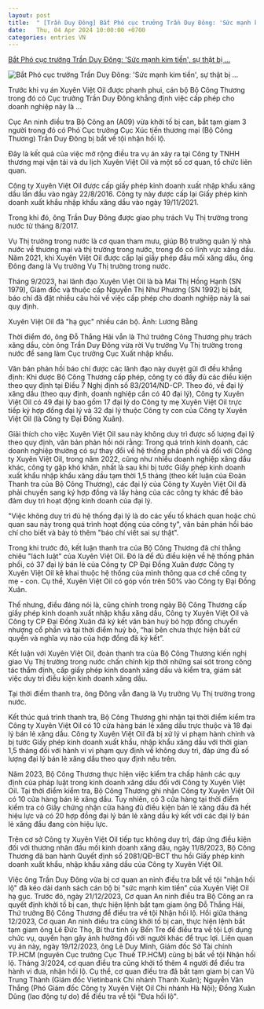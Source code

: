 ```yaml
---
layout: post
title:  " [Trần Duy Đông] Bắt Phó cục trưởng Trần Duy Đông: 'Sức mạnh kim tiền', sự thật bị ..."
date:   Thu, 04 Apr 2024 10:00:00 +0700
categories: entries VN
---
```

[Bắt Phó cục trưởng Trần Duy Đông: 'Sức mạnh kim tiền', sự thật bị ...](https://vietnamnet.vn/bat-pho-vu-truong-tran-duy-dong-suc-manh-kim-tien-su-that-bi-chi-trich-2266851.html)

![Bắt Phó cục trưởng Trần Duy Đông: 'Sức mạnh kim tiền', sự thật bị ...](https://static-images.vnncdn.net/files/publish/2024/4/3/bat-pho-vu-truong-tran-duy-dong-suc-manh-kim-tien-su-that-bi-chi-trich-1313.jpg)

Trước khi vụ án Xuyên Việt Oil được phanh phui, cán bộ Bộ Công Thương trong đó có Cục trưởng Trần Duy Đông khẳng định việc cấp phép cho doanh nghiệp này là ...

Cục An ninh điều tra Bộ Công an (A09) vừa khởi tố bị can, bắt tạm giam 3 người trong đó có Phó Cục trưởng Cục Xúc tiến thương mại (Bộ Công Thương) Trần Duy Đông bị bắt về tội nhận hối lộ.

Đây là kết quả của việc mở rộng điều tra vụ án xảy ra tại Công ty TNHH thương mại vận tải và du lịch Xuyên Việt Oil và một số cơ quan, tổ chức liên quan.

Công ty Xuyên Việt Oil được cấp giấy phép kinh doanh xuất nhập khẩu xăng dầu lần đầu vào ngày 22/8/2016. Công ty này được cấp lại Giấy phép kinh doanh xuất khẩu nhập khẩu xăng dầu vào ngày 19/11/2021.

Trong khi đó, ông Trần Duy Đông được giao phụ trách Vụ Thị trường trong nước từ tháng 8/2017.

Vụ Thị trường trong nước là cơ quan tham mưu, giúp Bộ trưởng quản lý nhà nước về thương mại và thị trường trong nước, trong đó có lĩnh vực xăng dầu. Năm 2021, khi Xuyên Việt Oil được cấp lại giấy phép đầu mối xăng dầu, ông Đông đang là Vụ trưởng Vụ Thị trường trong nước.

Tháng 9/2023, hai lãnh đạo Xuyên Việt Oil là bà Mai Thị Hồng Hạnh (SN 1979), Giám đốc và thuộc cấp Nguyễn Thị Như Phương (SN 1992) bị bắt, báo chí đã đặt nhiều câu hỏi về việc cấp phép cho doanh nghiệp này là sai quy định.

Xuyên Việt Oil đã "hạ gục" nhiều cán bộ. Ảnh: Lương Bằng

Thời điểm đó, ông Đỗ Thắng Hải vẫn là Thứ trưởng Công Thương phụ trách xăng dầu, còn ông Trần Duy Đông vừa rời Vụ trưởng Vụ Thị trường trong nước để sang làm Cục trưởng Cục Xuất nhập khẩu.

Văn bản phản hồi báo chí được các lãnh đạo này duyệt gửi đi đều khẳng định: Khi được Bộ Công Thương cấp phép, công ty có đầy đủ các điều kiện theo quy định tại Điều 7 Nghị định số 83/2014/ND-CP. Theo đó, về đại lý xăng dầu (theo quy định, doanh nghiệp cần có 40 đại lý), Công ty Xuyên Việt Oil có 49 đại lý bao gồm 17 đại lý do Công ty mẹ Xuyên Việt Oil trực tiếp ký hợp đồng đại lý và 32 đại lý thuộc Công ty con của Công ty Xuyên Việt Oil (là Công ty Đại Đồng Xuân).

Giải thích cho việc Xuyên Việt Oil sau này không duy trì được số lượng đại lý theo quy định, văn bản phản hồi nói rằng: Trong quá trình kinh doanh, các doanh nghiệp thường có sự thay đổi về hệ thống phân phối và đối với Công ty Xuyên Việt Oil, trong năm 2022, cũng như nhiều doanh nghiệp xăng dầu khác, công ty gặp khó khăn, nhất là sau khi bị tước Giấy phép kinh doanh xuất khẩu nhập khẩu xăng dầu tạm thời 1,5 tháng (theo kết luận của Đoàn Thanh tra của Bộ Công Thương), các đại lý của Công ty Xuyên Việt Oil đã phải chuyển sang ký hợp đồng và lấy hàng của các công ty khác để bảo đảm duy trì hoạt động kinh doanh của đại lý.

"Việc không duy trì đủ hệ thống đại lý là do các yếu tố khách quan hoặc chủ quan sau này trong quá trình hoạt động của công ty", văn bản phản hồi báo chí cho biết và bày tỏ thêm "báo chí viết sai sự thật".

Trong khi trước đó, kết luận thanh tra của Bộ Công Thương đã chỉ thẳng chiêu "lách luật" của Xuyên Việt Oil. Đó là để đủ điều kiện về hệ thống phân phối, có 37 đại lý bán lẻ của Công ty CP Đại Đồng Xuân được Công ty Xuyên Việt Oil kê khai thuộc hệ thống của mình thông qua cơ chế công ty mẹ - con. Cụ thể, Xuyên Việt Oil có góp vốn trên 50% vào Công ty Đại Đồng Xuân.

Thế nhưng, điều đáng nói là, cũng chính trong ngày Bộ Công Thương cấp giấy phép kinh doanh xuất nhập khẩu xăng dầu, Công ty Xuyên Việt Oil và Công ty CP Đại Đồng Xuân đã ký kết văn bản huỷ bỏ hợp đồng chuyển nhượng cổ phần và tại thời điểm huỷ bỏ, “hai bên chưa thực hiện bất cứ quyền và nghĩa vụ nào của hợp đồng đã ký kết”.

Kết luận với Xuyên Việt Oil, đoàn thanh tra của Bộ Công Thương kiến nghị giao Vụ Thị trường trong nước chấn chỉnh kịp thời những sai sót trong công tác thẩm định, cấp giấy phép kinh doanh xăng dầu và kiểm tra, giám sát việc duy trì điều kiện kinh doanh xăng dầu.

Tại thời điểm thanh tra, ông Đông vẫn đang là Vụ trưởng Vụ Thị trường trong nước.

Kết thúc quá trình thanh tra, Bộ Công Thương ghi nhận tại thời điểm kiểm tra Công ty Xuyên Việt Oil có 10 cửa hàng bán lẻ xăng dầu trực thuộc và 18 đại lý bán lẻ xăng dầu. Công ty Xuyên Việt Oil đã bị xử lý vi phạm hành chính và bị tước Giấy phép kinh doanh xuất khẩu, nhập khẩu xăng dầu với thời gian 1,5 tháng đối với hành vi vi phạm quy định về không duy trì, đáp ứng đủ số lượng đại lý bán lẻ xăng dầu theo quy định nêu trên.

Năm 2023, Bộ Công Thương thực hiện việc kiểm tra chấp hành các quy định của pháp luật trong kinh doanh xăng dầu đối với Công ty Xuyên Việt Oil. Tại thời điểm kiểm tra, Bộ Công Thương ghi nhận Công ty Xuyên Việt Oil có 10 cửa hàng bán lẻ xăng dầu. Tuy nhiên, có 3 cửa hàng tại thời điểm kiểm tra có Giấy chứng nhận cửa hàng đủ điều kiện bán lẻ xăng dầu đã hết hiệu lực và có 20 hợp đồng đại lý bán lẻ xăng dầu ký kết với các đại lý bán lẻ xăng đầu đang còn hiệu lực.

Trên cơ sở Công ty Xuyên Việt Oil tiếp tục không duy trì, đáp ứng điều kiện đối với thương nhân đầu mối kinh doanh xăng dầu, ngày 11/8/2023, Bộ Công Thương đã ban hành Quyết định số 2081/QĐ-BCT thu hồi Giấy phép kinh doanh xuất khẩu, nhập khẩu xăng dầu của Công ty Xuyên Việt Oil.

Việc ông Trần Duy Đông vừa bị cơ quan an ninh điều tra bắt về tội "nhận hối lộ" đã kéo dài danh sách cán bộ bị "sức mạnh kim tiền" của Xuyên Việt Oil hạ gục. Trước đó, ngày 21/12/2023, Cơ quan An ninh điều tra Bộ Công an ra quyết định khởi tố bị can, thực hiện lệnh bắt tạm giam ông Đỗ Thắng Hải, Thứ trưởng Bộ Công Thương để điều tra về tội Nhận hối lộ. Hồi giữa tháng 12/2023, Cơ quan An ninh điều tra cũng khởi tố bị can, thực hiện lệnh bắt tạm giam ông Lê Đức Thọ, Bí thư tỉnh ủy Bến Tre để điều tra về tội Lợi dụng chức vụ, quyền hạn gây ảnh hưởng đối với người khác để trục lợi. Liên quan vụ án này, ngày 19/12/2023, ông Lê Duy Minh, Giám đốc Sở Tài chính TP.HCM (nguyên Cục trưởng Cục Thuế TP.HCM) cũng bị bắt về tội Nhận hối lộ. Tháng 3/2024, cơ quan điều tra cũng khởi tố thêm 4 người để điều tra hành vi đưa, nhận hối lộ. Cụ thể, cơ quan điều tra đã bắt tạm giam bị can Vũ Trung Thành (Giám đốc Vietinbank Chi nhánh Thanh Xuân); Nguyễn Văn Thắng (Phó Giám đốc Công ty Xuyên Việt Oil Chi nhánh Hà Nội); Đồng Xuân Dũng (lao động tự do) để điều tra về tội "Đưa hối lộ".

